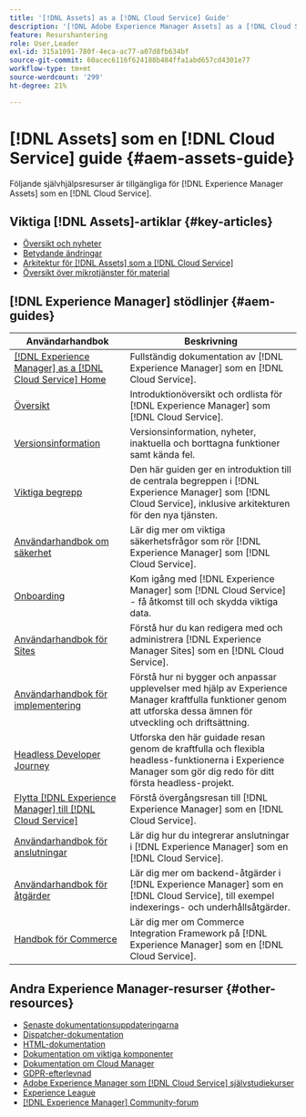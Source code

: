 ```yaml
---
title: '[!DNL Assets] as a [!DNL Cloud Service] Guide'
description: '[!DNL Adobe Experience Manager Assets] as a [!DNL Cloud Service] självhjälpsresurser och dokumentationslänkar'
feature: Resurshantering
role: User,Leader
exl-id: 315a1091-780f-4eca-ac77-a07d8fb634bf
source-git-commit: 60acec6116f624188b484ffa1abd657cd4301e77
workflow-type: tm+mt
source-wordcount: '299'
ht-degree: 21%

---
```


# [!DNL Assets] som en  [!DNL Cloud Service] guide {#aem-assets-guide}

Följande självhjälpsresurser är tillgängliga för [!DNL Experience Manager Assets] som en [!DNL Cloud Service].

## Viktiga [!DNL Assets]-artiklar {#key-articles}

* [Översikt och nyheter](overview.md)
* [Betydande ändringar](/help/assets/assets-cloud-changes.md)
* [Arkitektur för [!DNL Assets] som a [!DNL Cloud Service]](architecture.md)
* [Översikt över mikrotjänster för material](/help/assets/asset-microservices-overview.md)

## [!DNL Experience Manager] stödlinjer {#aem-guides}

| Användarhandbok | Beskrivning |
|---|---|
| [[!DNL Experience Manager] as a [!DNL Cloud Service] Home](/help/landing/home.md) | Fullständig dokumentation av [!DNL Experience Manager] som en [!DNL Cloud Service]. |
| [Översikt](/help/overview/home.md) | Introduktionöversikt och ordlista för [!DNL Experience Manager] som [!DNL Cloud Service]. |
| [Versionsinformation](/help/release-notes/home.md) | Versionsinformation, nyheter, inaktuella och borttagna funktioner samt kända fel. |
| [Viktiga begrepp](/help/core-concepts/home.md) | Den här guiden ger en introduktion till de centrala begreppen i [!DNL Experience Manager] som [!DNL Cloud Service], inklusive arkitekturen för den nya tjänsten. |
| [Användarhandbok om säkerhet](/help/security/home.md) | Lär dig mer om viktiga säkerhetsfrågor som rör [!DNL Experience Manager] som [!DNL Cloud Service]. |
| [Onboarding](/help/onboarding/home.md) | Kom igång med [!DNL Experience Manager] som [!DNL Cloud Service] - få åtkomst till och skydda viktiga data. |
| [Användarhandbok för Sites](/help/sites-cloud/home.md) | Förstå hur du kan redigera med och administrera [!DNL Experience Manager Sites] som en [!DNL Cloud Service]. |
| [Användarhandbok för implementering](/help/implementing/home.md) | Förstå hur ni bygger och anpassar upplevelser med hjälp av Experience Manager kraftfulla funktioner genom att utforska dessa ämnen för utveckling och driftsättning. |
| [Headless Developer Journey](/help/journey-headless/developer/overview.md) | Utforska den här guidade resan genom de kraftfulla och flexibla headless-funktionerna i Experience Manager som gör dig redo för ditt första headless-projekt. |
| [Flytta  [!DNL Experience Manager] till [!DNL Cloud Service]](/help/move-to-cloud-service/home.md) | Förstå övergångsresan till [!DNL Experience Manager] som en [!DNL Cloud Service]. |
| [Användarhandbok för anslutningar](/help/connectors/home.md) | Lär dig hur du integrerar anslutningar i [!DNL Experience Manager] som en [!DNL Cloud Service]. |
| [Användarhandbok för åtgärder](/help/operations/home.md) | Lär dig mer om backend-åtgärder i [!DNL Experience Manager] som en [!DNL Cloud Service], till exempel indexerings- och underhållsåtgärder. |
| [Handbok för Commerce](/help/commerce-cloud/home.md) | Lär dig mer om Commerce Integration Framework på [!DNL Experience Manager] som en [!DNL Cloud Service]. |

## Andra Experience Manager-resurser {#other-resources}

* [Senaste dokumentationsuppdateringarna](https://experienceleague.adobe.com/docs/experience-manager-release-information/aem-release-updates/doc-updates/documentation-updates.html#aem-as-a-cloud-service)
* [Dispatcher-dokumentation](/help/implementing/dispatcher/overview.md)
* [HTML-dokumentation](https://experienceleague.adobe.com/docs/experience-manager-htl/using/overview.html)
* [Dokumentation om viktiga komponenter](https://experienceleague.adobe.com/docs/experience-manager-core-components/using/introduction.html)
* [Dokumentation om Cloud Manager](https://experienceleague.adobe.com/docs/experience-manager-cloud-manager/using/introduction-to-cloud-manager.html)
* [GDPR-efterlevnad](/help/compliance/data-privacy-and-protection-readiness/aem-readiness.md)
* [Adobe Experience Manager som  [!DNL Cloud Service] självstudiekurser](https://experienceleague.adobe.com/docs/experience-manager-learn/cloud-service/overview.html)
* [Experience League](https://experienceleague.adobe.com/?promoid=K42KVXHD&amp;mv=other#recommended/solutions/experience-manager)
* [[!DNL Experience Manager] Community-forum](https://experienceleaguecommunities.adobe.com/t5/adobe-experience-manager/ct-p/adobe-experience-manager-community)
